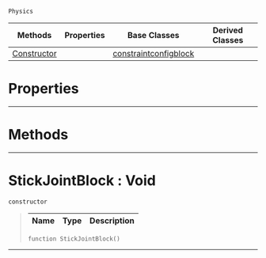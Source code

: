  `Physics`

|Methods|Properties|Base Classes|Derived Classes|
|---|---|---|---|
|[ Constructor](stickjointblock.md#stickjointblock-void)| |[constraintconfigblock](constraintconfigblock.md)| |


 #  Properties


---  
 #  Methods


---  
 #  StickJointBlock : Void

 `constructor`

> 
> |Name|Type|Description|
> |---|---|---|
> ``` lang=cpp, name=Nada
> function StickJointBlock()
> ``` 


---  
 

 